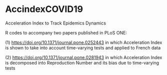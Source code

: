 # AccindexCOVID19
Acceleration Index to Track Epidemics Dynamics

R codes to accompany two papers published in PLoS ONE:

(1) https://doi.org/10.1371/journal.pone.0252443 in which Acceleration Index is shown to take into account time-varying tests and applied to French data

(2) https://doi.org/10.1371/journal.pone.0281943 in which Acceleration Index is decomposed into Reproduction Number and its bias due to time-varying tests
